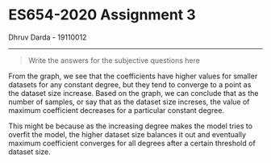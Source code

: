 # ES654-2020 Assignment 3

Dhruv Darda - 19110012

------

> Write the answers for the subjective questions here

From the graph, we see that the coefficients have higher values for smaller datasets for any constant degree, but they tend to converge to a point as the dataset size increase.
Based on the graph, we can conclude that as the number of samples, or say that as the dataset size increses, the value of maximum coefficient decreases for a particular constant degree.

This might be because as the increasing degree makes the model tries to overfit the model, the higher dataset size balances it out and eventually maximum coefficient converges for all degrees after a certain threshold of dataset size.
